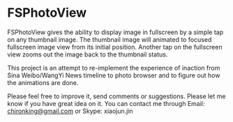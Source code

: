 FSPhotoView
===========

FSPhotoView gives the ability to display image in fullscreen by a simple tap on any thumbnail image. The thumbnail image will animated to focused fullscreen image view from its initial position. Another tap on the fullscreen view zooms out the image back to the thumbnail status. 

This project is an attempt to re-implement the experience of inaction from Sina Weibo/WangYi News timeline to photo browser and to figure out how the animations are done.




Please feel free to improve it, send comments or suggestions. Please let me know if you have great idea on it.
You can contact me through Email: chironking@gmail.com or Skype: xiaojun.jin

